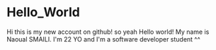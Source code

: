 # Hello_World
Hi this is my new account on github! so yeah Hello world!
My name is Naoual SMAILI. I'm 22 YO and I'm a software developer student ^^
